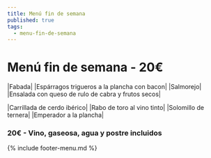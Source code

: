 ```yaml
---
title: Menú fin de semana
published: true
tags:
  - menu-fin-de-semana
---
```


# Menú fin de semana - 20€

|Fabada|
|Espárragos trigueros a la plancha con bacon|
|Salmorejo|
|Ensalada con queso de rulo de cabra y frutos secos|

|Carrillada de cerdo ibérico|
|Rabo de toro al vino tinto|
|Solomillo de ternera|
|Emperador a la plancha|


### 20€ - Vino, gaseosa, agua y postre incluidos


{% include footer-menu.md %}

